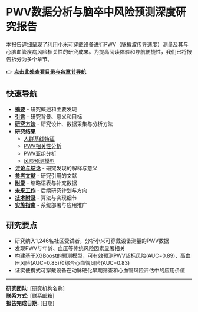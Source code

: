 # PWV数据分析与脑卒中风险预测深度研究报告

本报告详细呈现了利用小米可穿戴设备进行PWV（脉搏波传导速度）测量及其与心脑血管疾病风险相关性的研究成果。为提高阅读体验和导航便捷性，我们已将报告拆分为多个章节。

👉 **[点击此处查看目录与各章节导航](deep_dive_report/00_index.md)**

## 快速导航

- **[摘要](deep_dive_report/01_abstract.md)** - 研究概述和主要发现
- **[引言](deep_dive_report/02_introduction.md)** - 研究背景、意义和目标
- **[研究方法](deep_dive_report/03_methods.md)** - 研究设计、数据采集与分析方法
- **研究结果**
  - [人群基线特征](deep_dive_report/results/01_baseline_characteristics.md)
  - [PWV相关性分析](deep_dive_report/results/02_correlation_analysis.md)
  - [PWV亚组分析](deep_dive_report/results/03_subgroup_analysis.md)
  - [风险预测模型](deep_dive_report/results/04_risk_models.md)
- **[讨论与结论](deep_dive_report/04_discussion.md)** - 研究发现的解释与意义
- **[参考文献](deep_dive_report/05_references.md)** - 研究引用的文献
- **[附录](deep_dive_report/06_appendix.md)** - 缩略语表与补充数据
- **[未来工作](deep_dive_report/07_future_work.md)** - 后续研究计划与方向
- **[技术附录](deep_dive_report/08_technical_appendix.md)** - 算法与实现细节
- **[实施指南](deep_dive_report/09_implementation_guidelines.md)** - 系统部署与应用推广

## 研究要点

- 研究纳入1,246名社区受试者，分析小米可穿戴设备测量的PWV数据
- 发现PWV与年龄、血压等传统风险因素显著相关
- 构建基于XGBoost的预测模型，可有效预测PWV超标风险(AUC=0.89)、高血压风险(AUC=0.85)和综合心血管风险(AUC=0.83)
- 证实便携式可穿戴设备在动脉硬化早期筛查和心血管风险评估中的应用价值

---

**研究团队:** [研究机构名称]  
**联系方式:** [联系邮箱]  
**报告完成日期:** [日期]
